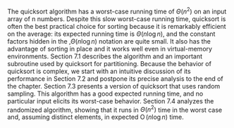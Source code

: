 The quicksort algorithm has a worst-case running time of $\Theta(n^2)$ on an input array
of n numbers. Despite this slow worst-case running time, quicksort is often the best
practical choice for sorting because it is remarkably efficient on the average: its
expected running time is $\Theta(n \log n)$, and the constant factors hidden in the ‚$\Theta(n \log n)$
notation are quite small. It also has the advantage of sorting in place 
and it works well even in virtual-memory environments.
Section 7.1 describes the algorithm and an important subroutine used by quicksort for partitioning. Because the behavior of quicksort is complex, we start with
an intuitive discussion of its performance in Section 7.2 and postpone its precise
analysis to the end of the chapter. Section 7.3 presents a version of quicksort that
uses random sampling. This algorithm has a good expected running time, and no
particular input elicits its worst-case behavior. Section 7.4 analyzes the randomized algorithm, showing that it runs in $\Theta(n^2)$ time in the worst case and, assuming
distinct elements, in expected $\operatorname{O}(n \log n)$ time.